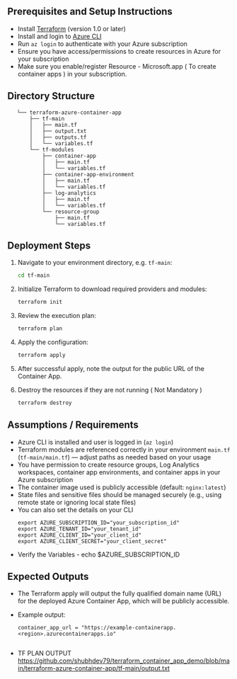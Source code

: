 ## Prerequisites and Setup Instructions

- Install [Terraform](https://learn.hashicorp.com/tutorials/terraform/install-cli) (version 1.0 or later)
- Install and login to [Azure CLI](https://docs.microsoft.com/en-us/cli/azure/install-azure-cli)
- Run `az login` to authenticate with your Azure subscription
- Ensure you have access/permissions to create resources in Azure for your subscription
- Make sure you enable/register Resource - Microsoft.app ( To create container apps ) in your subscription.


## Directory Structure

```plaintext
   └── terraform-azure-container-app
       ├── tf-main
       │   ├── main.tf
       │   ├── output.txt
       │   ├── outputs.tf
       │   └── variables.tf
       └── tf-modules
           ├── container-app
           │   ├── main.tf
           │   └── variables.tf
           ├── container-app-environment
           │   ├── main.tf
           │   └── variables.tf
           ├── log-analytics
           │   ├── main.tf
           │   └── variables.tf
           └── resource-group
               ├── main.tf
               └── variables.tf
```

## Deployment Steps

1. Navigate to your environment directory, e.g. `tf-main`:

    ```bash
    cd tf-main
    ```

2. Initialize Terraform to download required providers and modules:

    ```bash
    terraform init
    ```

3. Review the execution plan:

    ```bash
    terraform plan
    ```

4. Apply the configuration:

    ```bash
    terraform apply
    ```

5. After successful apply, note the output for the public URL of the Container App.

6. Destroy the resources if they are not running ( Not Mandatory )

    ```bash
    terraform destroy
    ```

## Assumptions / Requirements

- Azure CLI is installed and user is logged in (`az login`)
- Terraform modules are referenced correctly in your environment `main.tf` (`tf-main/main.tf`) — adjust paths as needed based on your usage
- You have permission to create resource groups, Log Analytics workspaces, container app environments, and container apps in your Azure subscription
- The container image used is publicly accessible (default: `nginx:latest`)
- State files and sensitive files should be managed securely (e.g., using remote state or ignoring local state files)
- You can also set the details on your CLI
    ```plaintext
    export AZURE_SUBSCRIPTION_ID="your_subscription_id"
    export AZURE_TENANT_ID="your_tenant_id"
    export AZURE_CLIENT_ID="your_client_id"
    export AZURE_CLIENT_SECRET="your_client_secret"
    ```
- Verify the Variables - echo $AZURE_SUBSCRIPTION_ID

## Expected Outputs

- The Terraform apply will output the fully qualified domain name (URL) for the deployed Azure Container App, which will be publicly accessible.
- Example output:

    ```
    container_app_url = "https://example-containerapp.<region>.azurecontainerapps.io"
                        
    ```
- TF PLAN OUTPUT https://github.com/shubhdev79/terraform_container_app_demo/blob/main/terraform-azure-container-app/tf-main/output.txt
